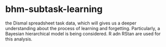 # bhm-subtask-learning
 the Dismal spreadsheet task data, which will gives us a deeper understanding about the process of learning and forgetting. Particularly, a Bayesian hierarchical model is being considered. R adn RStan are used for this analysis.
